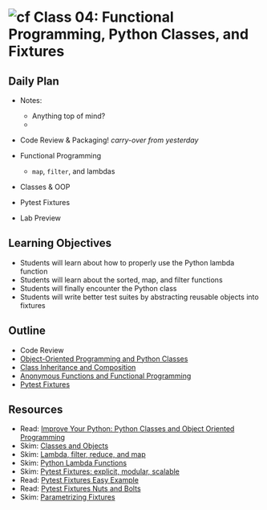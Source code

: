 # ![cf](http://i.imgur.com/7v5ASc8.png) Class 04: Functional Programming, Python Classes, and Fixtures

## Daily Plan
- Notes:
    - Anything top of mind?
    -

- Code Review & Packaging! _carry-over from yesterday_
- Functional Programming
    - `map`, `filter`, and lambdas
- Classes & OOP
- Pytest Fixtures
- Lab Preview


## Learning Objectives

- Students will learn about how to properly use the Python lambda function
- Students will learn about the sorted, map, and filter functions
- Students will finally encounter the Python class
- Students will write better test suites by abstracting reusable objects into fixtures

## Outline

- Code Review
- [Object-Oriented Programming and Python Classes]
- [Class Inheritance and Composition]
- [Anonymous Functions and Functional Programming]
- [Pytest Fixtures]

<!-- links -->
[Anonymous Functions and Functional Programming]: ./notes/functional_programming.md
[Object-Oriented Programming and Python Classes]: ./notes/classes.md
[Class Inheritance and Composition]: ./notes/inheritance.md
[Pytest Fixtures]: ./notes/fixtures.md

## Resources

- Read: [Improve Your Python: Python Classes and Object Oriented Programming](https://jeffknupp.com/blog/2014/06/18/improve-your-python-python-classes-and-object-oriented-programming/)
- Skim: [Classes and Objects](https://www.learnpython.org/en/Classes_and_Objects)
- Skim: [Lambda, filter, reduce, and map](https://www.python-course.eu/lambda.php)
- Skim: [Python Lambda Functions](http://www.secnetix.de/olli/Python/lambda_functions.hawk)
- Skim: [Pytest Fixtures: explicit, modular, scalable](https://docs.pytest.org/en/latest/fixture.html)
- Read: [Pytest Fixtures Easy Example](http://pythontesting.net/framework/pytest/pytest-fixtures-easy-example/)
- Read: [Pytest Fixtures Nuts and Bolts](http://pythontesting.net/framework/pytest/pytest-fixtures-nuts-bolts/)
- Skim: [Parametrizing Fixtures](https://docs.pytest.org/en/latest/fixture.html#fixture-parametrize)
